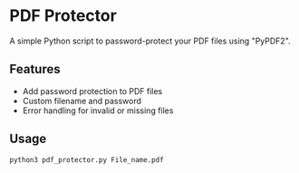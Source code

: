# PDF Protector 

A simple Python script to password-protect your PDF files using "PyPDF2".

##  Features
- Add password protection to PDF files
- Custom filename and password
- Error handling for invalid or missing files

## Usage
```bash
python3 pdf_protector.py File_name.pdf
